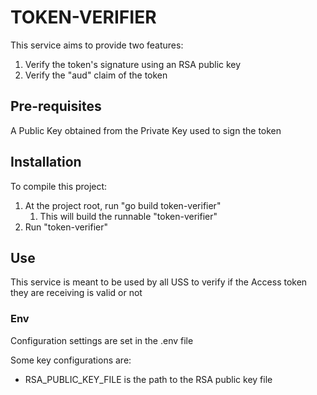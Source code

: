# TOKEN-VERIFIER

This service aims to provide two features:
1. Verify the token's signature using an RSA public key
2. Verify the "aud" claim of the token

## Pre-requisites

A Public Key obtained from the Private Key used to sign the token

## Installation

To compile this project:
1. At the project root, run "go build token-verifier"
    1. This will build the runnable "token-verifier"
2. Run "token-verifier"


## Use

This service is meant to be used by all USS to verify if the Access token they are receiving is valid or not

### Env

Configuration settings are set in the .env file

Some key configurations are:
- RSA_PUBLIC_KEY_FILE is the path to the RSA public key file

